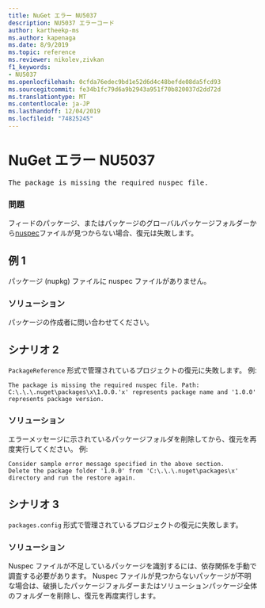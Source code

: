 ```yaml
---
title: NuGet エラー NU5037
description: NU5037 エラーコード
author: kartheekp-ms
ms.author: kapenaga
ms.date: 8/9/2019
ms.topic: reference
ms.reviewer: nikolev,zivkan
f1_keywords:
- NU5037
ms.openlocfilehash: 0cfda76edec9bd1e52d6d4c48befde08da5fcd93
ms.sourcegitcommit: fe34b1fc79d6a9b2943a951f70b820037d2dd72d
ms.translationtype: MT
ms.contentlocale: ja-JP
ms.lasthandoff: 12/04/2019
ms.locfileid: "74825245"
---
```

# <a name="nuget-error-nu5037"></a>NuGet エラー NU5037
<pre>The package is missing the required nuspec file.</pre>

### <a name="issue"></a>問題

フィードのパッケージ、またはパッケージのグローバルパッケージフォルダーから[nuspec](../nuspec.md)ファイルが見つからない場合、復元は失敗します。

## <a name="scenario-1"></a>例 1

パッケージ (nupkg) ファイルに nuspec ファイルがありません。

### <a name="solution"></a>ソリューション

パッケージの作成者に問い合わせてください。 

## <a name="scenario-2"></a>シナリオ 2

`PackageReference` 形式で管理されているプロジェクトの復元に失敗します。 例:

```
The package is missing the required nuspec file. Path: C:\.\.\.nuget\packages\x\1.0.0.'x' represents package name and '1.0.0' represents package version.
```

### <a name="solution"></a>ソリューション

エラーメッセージに示されているパッケージフォルダを削除してから、復元を再度実行してください。 例:

```
Consider sample error message specified in the above section.
Delete the package folder '1.0.0' from 'C:\.\.\.nuget\packages\x' directory and run the restore again.
```

## <a name="scenario-3"></a>シナリオ 3

`packages.config` 形式で管理されているプロジェクトの復元に失敗します。

### <a name="solution"></a>ソリューション

Nuspec ファイルが不足しているパッケージを識別するには、依存関係を手動で調査する必要があります。 Nuspec ファイルが見つからないパッケージが不明な場合は、破損したパッケージフォルダーまたはソリューションパッケージ全体のフォルダーを削除し、復元を再度実行します。